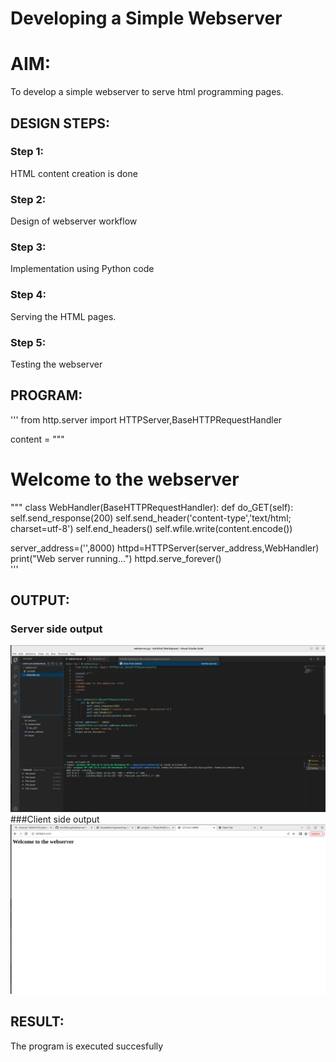 # Developing a Simple Webserver

# AIM:

To develop a simple webserver to serve html programming pages.

## DESIGN STEPS:

### Step 1:

HTML content creation is done

### Step 2:

Design of webserver workflow

### Step 3:

Implementation using Python code

### Step 4:

Serving the HTML pages.

### Step 5:

Testing the webserver

## PROGRAM:
'''
from http.server import HTTPServer,BaseHTTPRequestHandler

content =
"""
<html>
<body>
<h1>Welcome to the webserver </h1>
</body>
</html>
"""
class WebHandler(BaseHTTPRequestHandler):
    def do_GET(self):
        self.send_response(200)
        self.send_header('content-type','text/html; charset=utf-8')
        self.end_headers()
        self.wfile.write(content.encode())
    
server_address=('',8000)
httpd=HTTPServer(server_address,WebHandler)
print("Web server running...")
httpd.serve_forever()    
'''

## OUTPUT:
### Server side output
![Server side output](./images/serveroutput.png)
###Client side output
![Server side output](./images/clientoutput.png)

## RESULT:
The program is executed succesfully
